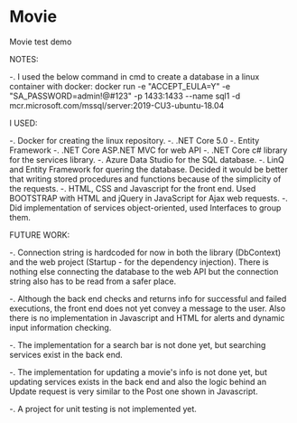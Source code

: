 # Movie
Movie test demo

NOTES:

-. I used the below command in cmd to create a database in a linux container with docker: 
  docker run -e "ACCEPT_EULA=Y" -e "SA_PASSWORD=admin!@#123" -p 1433:1433 --name sql1 -d mcr.microsoft.com/mssql/server:2019-CU3-ubuntu-18.04

I USED:

-. Docker for creating the linux repository.
-. .NET Core 5.0
-. Entity Framework
-. .NET Core ASP.NET MVC for web API
-. .NET Core c# library for the services library.
-. Azure Data Studio for the SQL database.
-. LinQ and Entity Framework for quering the database. Decided it would be better that writing stored procedures and functions because of the simplicity of the requests.
-. HTML, CSS and Javascript for the front end. Used BOOTSTRAP with HTML and jQuery in JavaScript for Ajax web requests.
-. Did implementation of services object-oriented, used Interfaces to group them.

FUTURE WORK:

-. Connection string is hardcoded for now in both the library (DbContext) and the web project (Startup - for the dependency injection). There is nothing else connecting the       database to the web API but the connection string also has to be read from a safer place.

-. Although the back end checks and returns info for successful and failed executions, the front end does not yet convey a message to the user. Also there is no implementation in Javascript and HTML for alerts and dynamic input information checking.

-. The implementation for a search bar is not done yet, but searching services exist in the back end.

-. The implementation for updating a movie's info is not done yet, but updating services exists in the back end and also the logic behind an Update request is very similar to the Post one shown in Javascript.

-. A project for unit testing is not implemented yet.
